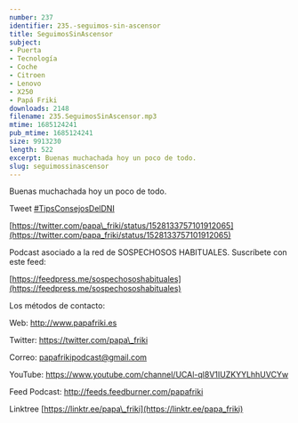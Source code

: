 ```yaml
---
number: 237
identifier: 235.-seguimos-sin-ascensor
title: SeguimosSinAscensor
subject:
- Puerta
- Tecnología
- Coche
- Citroen
- Lenovo
- X250
- Papá Friki
downloads: 2148
filename: 235.SeguimosSinAscensor.mp3
mtime: 1685124241
pub_mtime: 1685124241
size: 9913230
length: 522
excerpt: Buenas muchachada hoy un poco de todo.
slug: seguimossinascensor
---
```

Buenas muchachada hoy un poco de todo.

Tweet [#TipsConsejosDelDNI](https://twitter.com/hashtag/TipsConsejosDelDNI?src=hashtag_click)

[https://twitter.com/papa\_friki/status/1528133757101912065](https://twitter.com/papa_friki/status/1528133757101912065)

Podcast asociado a la red de SOSPECHOSOS HABITUALES. Suscríbete con este feed:

[https://feedpress.me/sospechososhabituales](https://feedpress.me/sospechososhabituales)

Los métodos de contacto:

Web: http://www.papafriki.es

Twitter: https://twitter.com/papa\_friki

Correo: papafrikipodcast@gmail.com

YouTube: https://www.youtube.com/channel/UCAl-ql8V1IUZKYYLhhUVCYw

Feed Podcast: http://feeds.feedburner.com/papafriki

Linktree [https://linktr.ee/papa\_friki](https://linktr.ee/papa_friki)